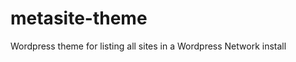 metasite-theme
==============

Wordpress theme for listing all sites in a Wordpress Network install
